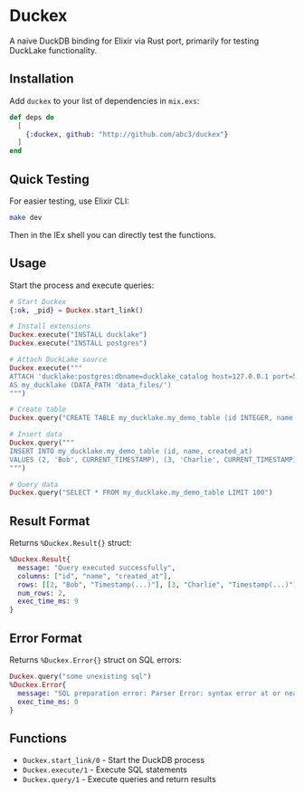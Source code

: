 # Duckex

A naive DuckDB binding for Elixir via Rust port, primarily for testing DuckLake functionality.

## Installation

Add `duckex` to your list of dependencies in `mix.exs`:

```elixir
def deps do
  [
    {:duckex, github: "http://github.com/abc3/duckex"}
  ]
end
```

## Quick Testing

For easier testing, use Elixir CLI:

```bash
make dev
```

Then in the IEx shell you can directly test the functions.

## Usage

Start the process and execute queries:

```elixir
# Start Duckex
{:ok, _pid} = Duckex.start_link()

# Install extensions
Duckex.execute("INSTALL ducklake")
Duckex.execute("INSTALL postgres")

# Attach DuckLake source
Duckex.execute("""
ATTACH 'ducklake:postgres:dbname=ducklake_catalog host=127.0.0.1 port=5432 password=postgres user=postgres'
AS my_ducklake (DATA_PATH 'data_files/')
""")

# Create table
Duckex.query("CREATE TABLE my_ducklake.my_demo_table (id INTEGER, name TEXT, created_at TIMESTAMP)")

# Insert data
Duckex.query("""
INSERT INTO my_ducklake.my_demo_table (id, name, created_at)
VALUES (2, 'Bob', CURRENT_TIMESTAMP), (3, 'Charlie', CURRENT_TIMESTAMP)
""")

# Query data
Duckex.query("SELECT * FROM my_ducklake.my_demo_table LIMIT 100")
```

## Result Format

Returns `%Duckex.Result{}` struct:

```elixir
%Duckex.Result{
  message: "Query executed successfully",
  columns: ["id", "name", "created_at"],
  rows: [[2, "Bob", "Timestamp(...)"], [3, "Charlie", "Timestamp(...)"]],
  num_rows: 2,
  exec_time_ms: 9
}
```

## Error Format

Returns `%Duckex.Error{}` struct on SQL errors:

```elixir
Duckex.query("some unexisting sql")
%Duckex.Error{
  message: "SQL preparation error: Parser Error: syntax error at or near \"some\"\n\nLINE 1: some unexisting sql\n        ^",
  exec_time_ms: 0
}
```

## Functions

- `Duckex.start_link/0` - Start the DuckDB process
- `Duckex.execute/1` - Execute SQL statements
- `Duckex.query/1` - Execute queries and return results
